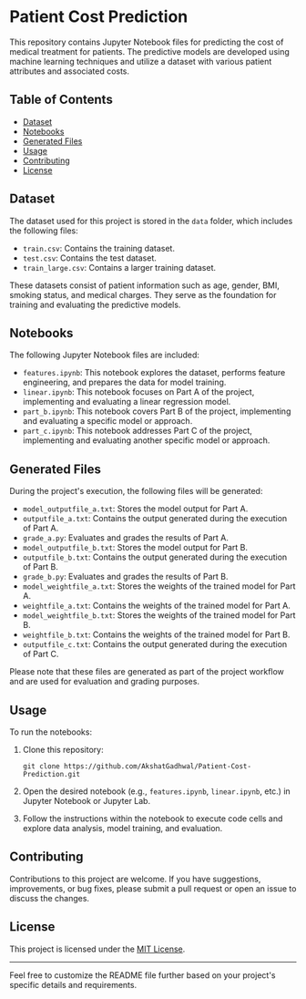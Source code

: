 # Patient Cost Prediction

This repository contains Jupyter Notebook files for predicting the cost of medical treatment for patients. The predictive models are developed using machine learning techniques and utilize a dataset with various patient attributes and associated costs.

## Table of Contents

- [Dataset](#dataset)
- [Notebooks](#notebooks)
- [Generated Files](#generated-files)
- [Usage](#usage)
- [Contributing](#contributing)
- [License](#license)

## Dataset

The dataset used for this project is stored in the `data` folder, which includes the following files:

- `train.csv`: Contains the training dataset.
- `test.csv`: Contains the test dataset.
- `train_large.csv`: Contains a larger training dataset.

These datasets consist of patient information such as age, gender, BMI, smoking status, and medical charges. They serve as the foundation for training and evaluating the predictive models.

## Notebooks

The following Jupyter Notebook files are included:

- `features.ipynb`: This notebook explores the dataset, performs feature engineering, and prepares the data for model training.
- `linear.ipynb`: This notebook focuses on Part A of the project, implementing and evaluating a linear regression model.
- `part_b.ipynb`: This notebook covers Part B of the project, implementing and evaluating a specific model or approach.
- `part_c.ipynb`: This notebook addresses Part C of the project, implementing and evaluating another specific model or approach.

## Generated Files

During the project's execution, the following files will be generated:

- `model_outputfile_a.txt`: Stores the model output for Part A.
- `outputfile_a.txt`: Contains the output generated during the execution of Part A.
- `grade_a.py`: Evaluates and grades the results of Part A.
- `model_outputfile_b.txt`: Stores the model output for Part B.
- `outputfile_b.txt`: Contains the output generated during the execution of Part B.
- `grade_b.py`: Evaluates and grades the results of Part B.
- `model_weightfile_a.txt`: Stores the weights of the trained model for Part A.
- `weightfile_a.txt`: Contains the weights of the trained model for Part A.
- `model_weightfile_b.txt`: Stores the weights of the trained model for Part B.
- `weightfile_b.txt`: Contains the weights of the trained model for Part B.
- `outputfile_c.txt`: Contains the output generated during the execution of Part C.

Please note that these files are generated as part of the project workflow and are used for evaluation and grading purposes.

## Usage

To run the notebooks:

1. Clone this repository:
   ```
   git clone https://github.com/AkshatGadhwal/Patient-Cost-Prediction.git
   ```

2. Open the desired notebook (e.g., `features.ipynb`, `linear.ipynb`, etc.) in Jupyter Notebook or Jupyter Lab.

3. Follow the instructions within the notebook to execute code cells and explore data analysis, model training, and evaluation.

## Contributing

Contributions to this project are welcome. If you have suggestions, improvements, or bug fixes, please submit a pull request or open an issue to discuss the changes.

## License

This project is licensed under the [MIT License](LICENSE).

---

Feel free to customize the README file further based on your project's specific details and requirements.
